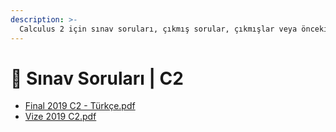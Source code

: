 ```yaml
---
description: >-
  Calculus 2 için sınav soruları, çıkmış sorular, çıkmışlar veya önceki senelerde çıkan sorular
---
```


# 📃 Sınav Soruları \| C2

<!--YPackage.YGitbookIntegration-tarafından-otomatik-oluşturulmuştur-->

- [Final 2019 C2 - Türkçe.pdf](Final%202019%20C2%20-%20T%C3%BCrk%C3%A7e.pdf)
- [Vize 2019 C2.pdf](Vize%202019%20C2.pdf)

<!--YPackage.YGitbookIntegration-tarafından-otomatik-oluşturulmuştur-->
